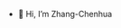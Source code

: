 - 👋 Hi, I’m Zhang-Chenhua

<!---
Daniel-Atlas-Zhang-Chenhua/Daniel-Atlas-Zhang-Chenhua is a ✨ special ✨ repository because its `README.md` (this file) appears on your GitHub profile.
You can click the Preview link to take a look at your changes.
--->
